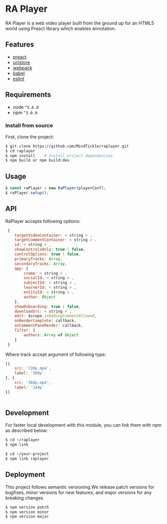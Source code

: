 # RA Player

RA Player is a web video player built from the ground up for an HTML5 world using Preact library which enables annotation.

## Features
* [preact](https://github.com/developit/preact)
* [unistore](https://github.com/developit/unistore)
* [webpack](https://github.com/webpack/webpack)
* [babel](https://github.com/babel/babel)
* [eslint](http://eslint.org)

## Requirements
* node `^5.6.0`
* npm `^3.0.0`

### Install from source

First, clone the project:

```bash
$ git clone https://github.com/MindTickle/raplayer.git
$ cd raplayer
$ npm install    # Install project dependencies
$ npm build or npm build:dev
```
## Usage

```javascript 
$ const raPlayer = new RaPlayer(playerConf);
$ raPlayer.setup();
```

## API
RaPlayer accepts following options:
 
```javascript 
 {
 	targetVideoContainer: < string > ,
 	targetCommentContainer: < string > ,
 	id: < string > ,
 	showControlsOnly: true | false,
 	controlOptions: true | false,
 	primaryTracks: Array,
 	secondaryTracks: Array,
 	app: {
 		cname: < string > ,
 		socialId: < string > ,
 		subjectId: < string > ,
 		learnerId: < string > ,
 		entityId: < string > ,
 		author: Object
 	},
 	showOnboarding: true | false,
 	downloadSrc: < string > ,
 	edit: $scope.isAddingCommentAllowed,
 	onRenderComplete: callback,
 	onCommentPaneRender: callback,
 	filter: {
 		authors: Array of Object
 	}
 }
```

Where track accept argument of following type:

```javascript
[{
	src: '720p.mp4',
	label: '360p'
}, {
	src: '360p.mp4',
	label: '144p'
}]
 
 ```

## Development

For faster local development with this module, you can link them with npm as described below:

```bash
$ cd ~/raplayer
$ npm link

$ cd ~/your-project
$ npm link raplayer

```


## Deployment

This project follows semantic versioning.We release patch versions for bugfixes, minor versions for new features, and major versions for any breaking changes

```bash
$ npm version patch
$ npm version minor
$ npm version major

```


